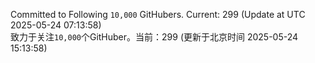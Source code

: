 Committed to Following `10,000` GitHubers. Current: <!-- FOLLOWING_COUNT -->299<!-- FOLLOWING_COUNT --> (Update at UTC <!-- LAST_UPDATED -->2025-05-24 07:13:58<!-- LAST_UPDATED -->)<br>
致力于关注`10,000`个GitHuber。当前：<!-- FOLLOWING_COUNT -->299<!-- FOLLOWING_COUNT --> (更新于北京时间 <!-- LAST_UPDATED_CST -->2025-05-24 15:13:58<!-- LAST_UPDATED_CST -->)
